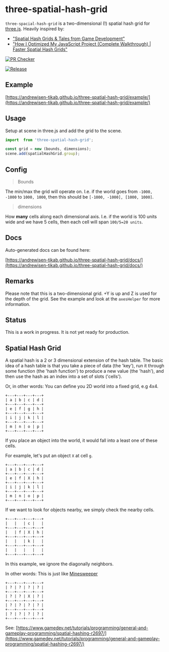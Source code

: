 # three-spatial-hash-grid

`three-spacial-hash-grid` is a two-dimensional (!) spatial hash grid for [three.js](https://threejs.org/).
Heavily inspired by:

-   ["Spatial Hash Grids & Tales from Game Development"](https://www.youtube.com/watch?v=sx4IIQL0x7c)
-   ["How I Optimized My JavaScript Project (Complete Walkthrough) | Faster Spatial Hash Grids"](https://www.youtube.com/watch?v=oewDaISQpw0)

[![PR Checker](https://github.com/andrewisen-tikab/three-spatial-hash-grid/actions/workflows/pr.yml/badge.svg)](https://github.com/andrewisen-tikab/three-spatial-hash-grid/actions/workflows/pr.yml)

[![Release](https://github.com/andrewisen-tikab/three-spatial-hash-grid/actions/workflows/release.yml/badge.svg)](https://github.com/andrewisen-tikab/three-spatial-hash-grid/actions/workflows/release.yml)

## Example

[https://andrewisen-tikab.github.io/three-spatial-hash-grid/example/](https://andrewisen-tikab.github.io/three-spatial-hash-grid/example/)

## Usage

Setup at scene in three.js and add the grid to the scene.

```ts
import  from 'three-spatial-hash-grid';

const grid = new (bounds, dimensions);
scene.add(spatialHashGrid.group);
```

## Config

> Bounds

The min/max the grid will operate on. I.e. if the world goes from `-1000, -1000` to `1000, 1000`, then this should be `[-1000, -1000], [1000, 1000]`.

> dimensions

How **many** cells along each dimensional axis. I.e. if the world is 100 units wide and we have 5 cells, then each cell will span `100/5=20 units`.

## Docs

Auto-generated docs can be found here:

[https://andrewisen-tikab.github.io/three-spatial-hash-grid/docs/](https://andrewisen-tikab.github.io/three-spatial-hash-grid/docs/)

## Remarks

Please note that this is a two-dimensional grid. +Y is up and Z is used for the depth of the grid.
See the example and look at the `axesHelper` for more information.

## Status

This is a work in progress. It is not yet ready for production.

## Spatial Hash Grid

A spatial hash is a 2 or 3 dimensional extension of the hash table.
The basic idea of a hash table is that you take a piece of data (the 'key'),
run it through some function (the 'hash function') to produce a new value (the 'hash'),
and then use the hash as an index into a set of slots ('cells').

Or, in other words:
You can define you 2D world into a fixed grid, e.g 4x4.

```
+---+---+---+---+
| a | b | c | d |
+---+---+---+---+
| e | f | g | h |
+---+---+---+---+
| i | j | k | l |
+---+---+---+---+
| m | n | o | p |
+---+---+---+---+
```

If you place an object into the world, it would fall into a least one of these cells.

For example, let's put an object `X` at cell `g`.

```
+---+---+---+---+
| a | b | c | d |
+---+---+---+---+
| e | f | X | h |
+---+---+---+---+
| i | j | k | l |
+---+---+---+---+
| m | n | o | p |
+---+---+---+---+
```

If we want to look for objects nearby, we simply check the nearby cells.

```
+---+---+---+---+
|   |   | c |   |
+---+---+---+---+
|   | f | X | h |
+---+---+---+---+
|   |   | k |   |
+---+---+---+---+
|   |   |   |   |
+---+---+---+---+
```

In this example, we ignore the diagonally neighbors.

In other words: This is just like [Minesweeper](<https://en.wikipedia.org/wiki/Minesweeper_(video_game)>)

```
+---+---+---+---+
| ? | ? | ? | ? |
+---+---+---+---+
| ? | ? | X | ? |
+---+---+---+---+
| ? | ? | ? | ? |
+---+---+---+---+
| ? | ? | ? | ? |
+---+---+---+---+
```

See: [https://www.gamedev.net/tutorials/programming/general-and-gameplay-programming/spatial-hashing-r2697/](https://www.gamedev.net/tutorials/programming/general-and-gameplay-programming/spatial-hashing-r2697/)
